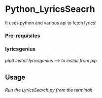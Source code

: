 # Python_LyricsSeacrh
It uses python and various api to fetch lyrics!

### Pre-requisites

### lyricsgenius
###### pip3 install lyricsgenius --> to install from pip

## Usage
###### Run the LyricsSearch.py from the terminal! 

